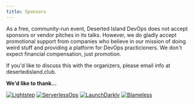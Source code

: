 ```yaml
---
title: Sponsors
---
```


As a free, community-run event, Deserted Island DevOps does not accept sponsors or vendor pitches in its talks. However, we do gladly accept promotional support from companies who believe in our mission of doing weird stuff and providing a platform for DevOps practicioners. We don't expect financial compensation, just promotion.

If you'd like to discuss this with the organizers, please email info at desertedisland.club.

**We'd like to thank...**

[![Lightstep](/images/sponsorlogo/lightstep.png)](https://www.lightstep.com) [![ServerlessOps](/images/sponsorlogo/serverlessops.png)](https://www.serverlessops.com) [![LaunchDarkly](/images/sponsorlogo/launchdarkly.png)](https://www.launchdarkly.com) [![Blameless](/images/sponsorlogo/blameless.png)](https://www.blameless.com)

